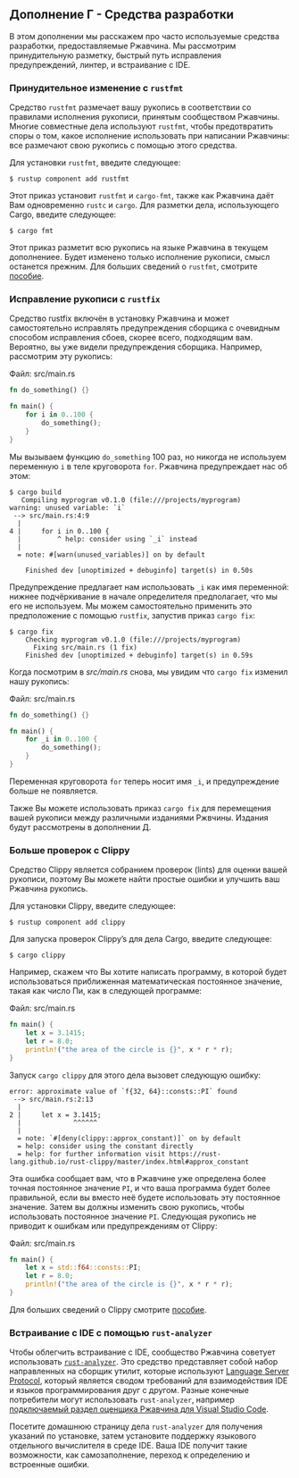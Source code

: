 ## Дополнение Г - Средства разработки

В этом дополнении мы расскажем про часто используемые средства разработки, предоставляемые Ржавчина. Мы рассмотрим принудительную разметку, быстрый путь исправления предупреждений, линтер, и встраивание с IDE.

### Принудительное изменение с `rustfmt`

Средство `rustfmt` размечает вашу рукопись в соответствии со правилами исполнения рукописи, принятым сообществом Ржавчины. Многие совместные дела используют `rustfmt`, чтобы предотвратить споры о том, какое исполнение использовать при написании Ржавчины: все размечают свою рукопись с помощью этого средства.

Для установки `rustfmt`, введите следующее:

```console
$ rustup component add rustfmt
```

Этот приказ установит `rustfmt` и `cargo-fmt`, также как Ржавчина даёт Вам одновременно `rustc` и `cargo`. Для разметки дела, использующего Cargo, введите следующее:

```console
$ cargo fmt
```

Этот приказ разметит всю рукопись на языке Ржавчина в текущем дополнениее. Будет изменено только исполнение рукописи, смысл останется прежним. Для больших сведений о `rustfmt`, смотрите [пособие].

### Исправление рукописи с `rustfix`

Средство rustfix включён в установку Ржавчина и может самостоятельно исправлять предупреждения сборщика с очевидным способом исправления сбоев, скорее всего, подходящим вам. Вероятно, вы уже видели предупреждения сборщика. Например, рассмотрим эту рукопись:

<span class="filename">Файл: src/main.rs</span>

```rust
fn do_something() {}

fn main() {
    for i in 0..100 {
        do_something();
    }
}
```

Мы вызываем функцию `do_something` 100 раз, но никогда не используем переменную `i` в теле круговорота `for`. Ржавчина предупреждает нас об этом:

```console
$ cargo build
   Compiling myprogram v0.1.0 (file:///projects/myprogram)
warning: unused variable: `i`
 --> src/main.rs:4:9
  |
4 |     for i in 0..100 {
  |         ^ help: consider using `_i` instead
  |
  = note: #[warn(unused_variables)] on by default

    Finished dev [unoptimized + debuginfo] target(s) in 0.50s
```

Предупреждение предлагает нам использовать `_i` как имя переменной: нижнее подчёркивание в начале определителя предполагает, что мы его не используем. Мы можем самостоятельно применить это предположение с помощью `rustfix`, запустив приказ `cargo fix`:

```console
$ cargo fix
    Checking myprogram v0.1.0 (file:///projects/myprogram)
      Fixing src/main.rs (1 fix)
    Finished dev [unoptimized + debuginfo] target(s) in 0.59s
```

Когда посмотрим в *src/main.rs* снова, мы увидим что `cargo fix` изменил нашу рукопись:

<span class="filename">Файл: src/main.rs</span>

```rust
fn do_something() {}

fn main() {
    for _i in 0..100 {
        do_something();
    }
}
```

Переменная круговорота `for` теперь носит имя `_i`, и предупреждение больше не появляется.

Также Вы можете использовать приказ `cargo fix` для перемещения вашей рукописи между различными изданиями Ржвчины. Издания будут рассмотрены в дополнении Д.

### Больше проверок с Clippy

Средство Clippy является собранием проверок (lints) для оценки вашей рукописи, поэтому Вы можете найти простые ошибки и улучшить ваш Ржавчина рукопись.

Для установки Clippy, введите следующее:

```console
$ rustup component add clippy
```

Для запуска проверок Clippy’s для дела Cargo, введите следующее:

```console
$ cargo clippy
```

Например, скажем что Вы хотите написать программу, в которой будет использоваться приближенная математическая постоянное значение, такая как число Пи, как в следующей программе:

<span class="filename">Файл: src/main.rs</span>

```rust
fn main() {
    let x = 3.1415;
    let r = 8.0;
    println!("the area of the circle is {}", x * r * r);
}
```

Запуск `cargo clippy` для этого дела вызовет следующую ошибку:

```text
error: approximate value of `f{32, 64}::consts::PI` found
 --> src/main.rs:2:13
  |
2 |     let x = 3.1415;
  |             ^^^^^^
  |
  = note: `#[deny(clippy::approx_constant)]` on by default
  = help: consider using the constant directly
  = help: for further information visit https://rust-lang.github.io/rust-clippy/master/index.html#approx_constant
```

Эта ошибка сообщает вам, что в Ржавчине уже определена более точная постоянное значение `PI`, и что ваша программа будет более правильной, если вы вместо неё будете использовать эту постоянное значение. Затем вы должны изменить свою рукопись, чтобы использовать постоянное значение `PI`. Следующая рукопись не приводит к ошибкам или предупреждениям от Clippy:

<span class="filename">Файл: src/main.rs</span>

```rust
fn main() {
    let x = std::f64::consts::PI;
    let r = 8.0;
    println!("the area of the circle is {}", x * r * r);
}
```

Для больших сведений о Clippy смотрите [пособие](https://github.com/rust-lang/rustfmt).

### Встраивание с IDE с помощью `rust-analyzer`

Чтобы облегчить встраивание с IDE, сообщество Ржавчина советует использовать [`rust-analyzer`]<!-- ignore -->. Это средство представляет собой набор направленных на сборщик утилит, которые используют [Language Server Protocol]<!-- ignore -->, который является сводом требований для взаимодействия IDE и языков программирования друг с другом. Разные конечные потребители могут использовать `rust-analyzer`, например [подключаемый раздел оценщика Ржавчина для Visual Studio Code](https://marketplace.visualstudio.com/items?itemName=rust-lang.rust-analyzer).

Посетите <a>домашнюю страницу</a> дела <code>rust-analyzer</code> для получения указаний по установке, затем установите поддержку языкового отдельного вычислителя в  среде IDE. Ваша IDE получит такие возможности, как самозаполнение, переход к определению и встроенные ошибки.


[пособие]: https://github.com/rust-lang/rustfmt
[Language Server Protocol]: http://langserver.org/
[`rust-analyzer`]: https://rust-analyzer.github.io